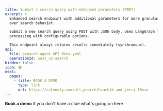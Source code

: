 ```yaml
---
title: Submit a search query with enhanced parameters (POST)
excerpt: >
  Enhanced search endpoint with additional parameters for more granular control
  over search behavior.

  Submit a new search query using POST with JSON body. Uses LangGraph for
  processing with configurable options.

  This endpoint always returns results immediately (synchronous).
api:
  file: psearch-agent API Docs.yaml
  operationId: post_v2-search
hidden: false
icon: 🟢
next:
  pages:
    - title: BOOK A DEMO
      type: link
      url: https://calendly.com/all_pearch/hrachik-and-jerry-15min
---
```

<Anchor label="**Book a demo**" target="_blank" href="https://calendly.com/all_pearch/hrachik-and-jerry-15min">**Book a demo**</Anchor> if you don't have a clue what's going on here